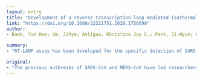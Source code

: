 ```yaml
---
layout: entry
title: "Development of a reverse transcription-loop-mediated isothermal amplification as a rapid early-detection method for novel SARS-CoV-2"
link: "https://doi.org/10.1080/22221751.2020.1756698"
author:
- Baek, Yun Hee; Um, Jihye; Antigua, Khristine Joy C.; Park, Ji-Hyun; Kim, Yeonjae; Oh, Sol; Kim, Young-Il; Choi, Won-Suk; Kim, Seong Gyu; Jeong, Ju Hwan; Chin, Bum Sik; Nicolas, Halcyon Dawn G.; Ahn, Ji-Young; Shin, Kyeong Seob; Choi, Young Ki; Park, Jun-Sun; Song, Min-Suk

summary:
- "RT-LAMP assay has been developed for the specific detection of SARS-CoV-2. It is simple to perform, less expensive, time-efficient, and can be used in clinical laboratories for preliminary detection. This isothermal amplification conjugated with a single-tube colorimetric detection method may contribute to the public health responses and disease control. The emergence of the novel SARS CoV-2 has led researchers to study the role of diagnostics in impediment of further spread and transmission. We have developed a reverse transcription loop-mediated isothermamplification (RT-Cassay."

original:
- "The previous outbreaks of SARS-CoV and MERS-CoV have led researchers to study the role of diagnostics in impediment of further spread and transmission. With the recent emergence of the novel SARS-CoV-2, the availability of rapid, sensitive, and reliable diagnostic methods is essential for disease control. Hence, we have developed a reverse transcription loop-mediated isothermal amplification (RT-LAMP) assay for the specific detection of SARS-CoV-2. The primer sets for RT-LAMP assay were designed to target the nucleocapsid gene of the viral RNA, and displayed a detection limit of 10(2) RNA copies close to that of qRT-PCR. Notably, the assay has exhibited a rapid detection span of 30 min combined with the colorimetric visualization. This test can detect specifically viral RNAs of the SARS-CoV-2 with no cross-reactivity to related coronaviruses, such as HCoV-229E, HCoV-NL63, HCoV-OC43, and MERS-CoV as well as human infectious influenza viruses (type B, H1N1pdm, H3N2, H5N1, H5N6, H5N8, and H7N9), and other respiratory disease-causing viruses (RSVA, RSVB, ADV, PIV, MPV, and HRV). Furthermore, the developed RT-LAMP assay has been evaluated using specimens collected from COVID-19 patients that exhibited high agreement to the qRT-PCR. Our RT-LAMP assay is simple to perform, less expensive, time-efficient, and can be used in clinical laboratories for preliminary detection of SARS-CoV-2 in suspected patients. In addition to the high sensitivity and specificity, this isothermal amplification conjugated with a single-tube colorimetric detection method may contribute to the public health responses and disease control, especially in the areas with limited laboratory capacities."
---
```


